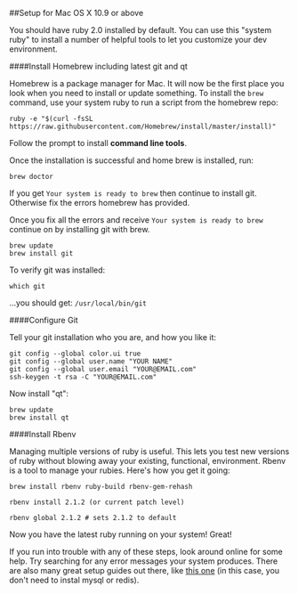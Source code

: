 ##Setup for Mac OS X 10.9 or above

You should have ruby 2.0 installed by default. You can use this "system ruby" to install a number of helpful tools to let you customize your dev environment.

####Install Homebrew including latest git and qt

Homebrew is a package manager for Mac. It will now be the first place you look when you need to install or update something. To install the `brew` command, use your system ruby to run a script from the homebrew repo:

```
ruby -e "$(curl -fsSL https://raw.githubusercontent.com/Homebrew/install/master/install)"
```
Follow the prompt to install **command line tools**.

Once the installation is successful and home brew is installed, run:

```
brew doctor
```
 If you get `Your system is ready to brew` then continue to install git. Otherwise fix the errors homebrew has provided.

 Once you fix all the errors and receive `Your system is ready to brew` continue on by installing git with brew.

```
brew update
brew install git
```
To verify git was installed:

```
which git
```
…you should get: `/usr/local/bin/git`

####Configure Git

Tell your git installation who you are, and how you like it:

```
git config --global color.ui true
git config --global user.name "YOUR NAME"
git config --global user.email "YOUR@EMAIL.com"
ssh-keygen -t rsa -C "YOUR@EMAIL.com"
```

Now install "qt":

```
brew update
brew install qt
```

####Install Rbenv

Managing multiple versions of ruby is useful. This lets you test new versions of ruby without blowing away your existing, functional, environment. Rbenv is a tool to manage your rubies. Here's how you get it going:

```
brew install rbenv ruby-build rbenv-gem-rehash
```

```
rbenv install 2.1.2 (or current patch level)
```

```
rbenv global 2.1.2 # sets 2.1.2 to default
```

Now you have the latest ruby running on your system! Great!

If you run into trouble with any of these steps, look around online for some help. Try searching for any error messages your system produces. There are also many great setup guides out there, like [this one](http://www.createdbypete.com/articles/ruby-on-rails-development-setup-for-mac-osx//)  (in this case, you don't need to instal mysql or redis).

